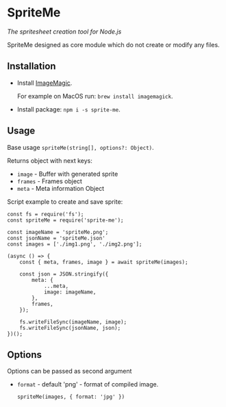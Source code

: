 # SpriteMe
_The spritesheet creation tool for Node.js_

SpriteMe designed as core module which do not create or modify any files.

## Installation

- Install [ImageMagic](https://imagemagick.org/script/download.php).

  For example on MacOS run: `brew install imagemagick`.
- Install package: `npm i -s sprite-me`.

## Usage
Base usage `spriteMe(string[], options?: Object)`. 

Returns object with next keys:

- `image` - Buffer with generated sprite
- `frames` - Frames object
- `meta` - Meta information Object

Script example to create and save sprite:

```
const fs = require('fs');
const spriteMe = require('sprite-me');

const imageName = 'spriteMe.png';
const jsonName = 'spriteMe.json'
const images = ['./img1.png', './img2.png'];

(async () => {
    const { meta, frames, image } = await spriteMe(images);
    
    const json = JSON.stringify({
        meta: {
            ...meta,
            image: imageName,
        },
        frames,
    });

    fs.writeFileSync(imageName, image);
    fs.writeFileSync(jsonName, json);
})();
```

## Options

Options can be passed as second argument

- `format` - default 'png' - format of compiled image.

  `spriteMe(images, { format: 'jpg' })`
